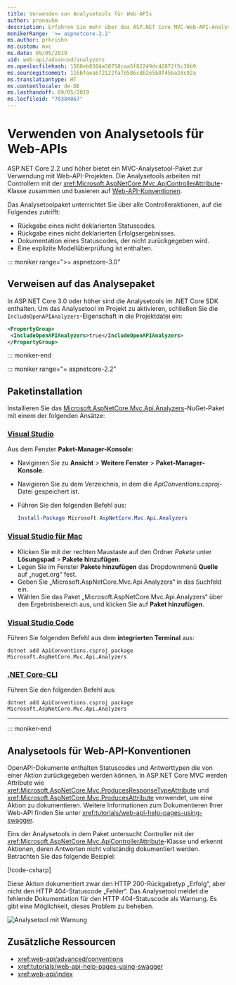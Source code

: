 ```yaml
---
title: Verwenden von Analysetools für Web-APIs
author: pranavkm
description: Erfahren Sie mehr über das ASP.NET Core MVC-Web-API-Analysetool-Paket.
monikerRange: '>= aspnetcore-2.2'
ms.author: prkrishn
ms.custom: mvc
ms.date: 09/05/2019
uid: web-api/advanced/analyzers
ms.openlocfilehash: 1568eb0304a58758caa5f82249dc42872f5c36b9
ms.sourcegitcommit: 116bfaeab72122fa7d586cdb2e5b8f456a2dc92a
ms.translationtype: HT
ms.contentlocale: de-DE
ms.lasthandoff: 09/05/2019
ms.locfileid: "70384867"
---
```

# <a name="use-web-api-analyzers"></a>Verwenden von Analysetools für Web-APIs

ASP.NET Core 2.2 und höher bietet ein MVC-Analysetool-Paket zur Verwendung mit Web-API-Projekten. Die Analysetools arbeiten mit Controllern mit der <xref:Microsoft.AspNetCore.Mvc.ApiControllerAttribute>-Klasse zusammen und basieren auf [Web-API-Konventionen](xref:web-api/advanced/conventions).

Das Analysetoolpaket unterrichtet Sie über alle Controlleraktionen, auf die Folgendes zutrifft:

* Rückgabe eines nicht deklarierten Statuscodes.
* Rückgabe eines nicht deklarierten Erfolgsergebnisses.
* Dokumentation eines Statuscodes, der nicht zurückgegeben wird.
* Eine explizite Modellüberprüfung ist enthalten.

::: moniker range=">= aspnetcore-3.0"

## <a name="reference-the-analyzer-package"></a>Verweisen auf das Analysepaket

In ASP.NET Core 3.0 oder höher sind die Analysetools im .NET Core SDK enthalten. Um das Analysetool im Projekt zu aktivieren, schließen Sie die `IncludeOpenAPIAnalyzers`-Eigenschaft in die Projektdatei ein:

```xml
<PropertyGroup>
 <IncludeOpenAPIAnalyzers>true</IncludeOpenAPIAnalyzers>
</PropertyGroup>
```

::: moniker-end

::: moniker range="= aspnetcore-2.2"

## <a name="package-installation"></a>Paketinstallation

Installieren Sie das [Microsoft.AspNetCore.Mvc.Api.Analyzers](https://www.nuget.org/packages/Microsoft.AspNetCore.Mvc.Api.Analyzers)-NuGet-Paket mit einem der folgenden Ansätze:

### <a name="visual-studiotabvisual-studio"></a>[Visual Studio](#tab/visual-studio)

Aus dem Fenster **Paket-Manager-Konsole**:
  * Navigieren Sie zu **Ansicht** > **Weitere Fenster** > **Paket-Manager-Konsole**.
  * Navigieren Sie zu dem Verzeichnis, in dem die *ApiConventions.csproj*-Datei gespeichert ist.
  * Führen Sie den folgenden Befehl aus:

    ```powershell
    Install-Package Microsoft.AspNetCore.Mvc.Api.Analyzers
    ```

### <a name="visual-studio-for-mactabvisual-studio-mac"></a>[Visual Studio für Mac](#tab/visual-studio-mac)

* Klicken Sie mit der rechten Maustaste auf den Ordner *Pakete* unter **Lösungspad** > **Pakete hinzufügen**.
* Legen Sie im Fenster **Pakete hinzufügen** das Dropdownmenü **Quelle** auf „nuget.org“ fest.
* Geben Sie „Microsoft.AspNetCore.Mvc.Api.Analyzers“ in das Suchfeld ein.
* Wählen Sie das Paket „Microsoft.AspNetCore.Mvc.Api.Analyzers“ über den Ergebnisbereich aus, und klicken Sie auf **Paket hinzufügen**.

### <a name="visual-studio-codetabvisual-studio-code"></a>[Visual Studio Code](#tab/visual-studio-code)

Führen Sie folgenden Befehl aus dem **integrierten Terminal** aus:

```console
dotnet add ApiConventions.csproj package Microsoft.AspNetCore.Mvc.Api.Analyzers
```

### <a name="net-core-clitabnetcore-cli"></a>[.NET Core-CLI](#tab/netcore-cli)

Führen Sie den folgenden Befehl aus:

```console
dotnet add ApiConventions.csproj package Microsoft.AspNetCore.Mvc.Api.Analyzers
```

---

::: moniker-end

## <a name="analyzers-for-web-api-conventions"></a>Analysetools für Web-API-Konventionen

OpenAPI-Dokumente enthalten Statuscodes und Antworttypen die von einer Aktion zurückgegeben werden können. In ASP.NET Core MVC werden Attribute wie <xref:Microsoft.AspNetCore.Mvc.ProducesResponseTypeAttribute> und <xref:Microsoft.AspNetCore.Mvc.ProducesAttribute> verwendet, um eine Aktion zu dokumentieren. Weitere Informationen zum Dokumentieren Ihrer Web-API finden Sie unter <xref:tutorials/web-api-help-pages-using-swagger>.

Eins der Analysetools in dem Paket untersucht Controller mit der <xref:Microsoft.AspNetCore.Mvc.ApiControllerAttribute>-Klasse und erkennt Aktionen, deren Antworten nicht vollständig dokumentiert werden. Betrachten Sie das folgende Beispiel:

[!code-csharp[](conventions/sample/Controllers/ContactsController.cs?name=missing404docs&highlight=10)]

Diese Aktion dokumentiert zwar den HTTP 200-Rückgabetyp „Erfolg“, aber nicht den HTTP 404-Statuscode „Fehler“. Das Analysetool meldet die fehlende Dokumentation für den HTTP 404-Statuscode als Warnung. Es gibt eine Möglichkeit, dieses Problem zu beheben.

![Analysetool mit Warnung](conventions/_static/Analyzer.gif)

## <a name="additional-resources"></a>Zusätzliche Ressourcen

* <xref:web-api/advanced/conventions>
* <xref:tutorials/web-api-help-pages-using-swagger>
* <xref:web-api/index>
